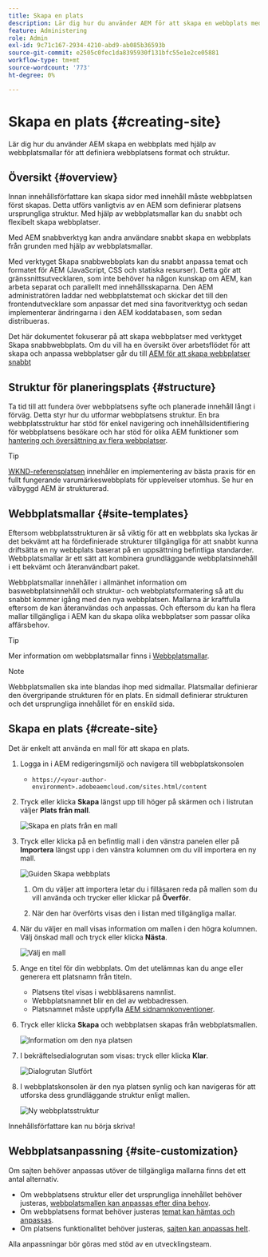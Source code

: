 ```yaml
---
title: Skapa en plats
description: Lär dig hur du använder AEM för att skapa en webbplats med hjälp av webbplatsmallar för att definiera webbplatsens format och struktur.
feature: Administering
role: Admin
exl-id: 9c71c167-2934-4210-abd9-ab085b36593b
source-git-commit: e2505c0fec1da8395930f131bfc55e1e2ce05881
workflow-type: tm+mt
source-wordcount: '773'
ht-degree: 0%

---
```


# Skapa en plats {#creating-site}

Lär dig hur du använder AEM skapa en webbplats med hjälp av webbplatsmallar för att definiera webbplatsens format och struktur.

## Översikt {#overview}

Innan innehållsförfattare kan skapa sidor med innehåll måste webbplatsen först skapas. Detta utförs vanligtvis av en AEM som definierar platsens ursprungliga struktur. Med hjälp av webbplatsmallar kan du snabbt och flexibelt skapa webbplatser.

Med AEM snabbverktyg kan andra användare snabbt skapa en webbplats från grunden med hjälp av webbplatsmallar.

Med verktyget Skapa snabbwebbplats kan du snabbt anpassa temat och formatet för AEM (JavaScript, CSS och statiska resurser). Detta gör att gränssnittsutvecklaren, som inte behöver ha någon kunskap om AEM, kan arbeta separat och parallellt med innehållsskaparna. Den AEM administratören laddar ned webbplatstemat och skickar det till den frontendutvecklare som anpassar det med sina favoritverktyg och sedan implementerar ändringarna i den AEM koddatabasen, som sedan distribueras.

Det här dokumentet fokuserar på att skapa webbplatser med verktyget Skapa snabbwebbplats. Om du vill ha en översikt över arbetsflödet för att skapa och anpassa webbplatser går du till [AEM för att skapa webbplatser snabbt](/help/journey-sites/quick-site/overview.md)

## Struktur för planeringsplats {#structure}

Ta tid till att fundera över webbplatsens syfte och planerade innehåll långt i förväg. Detta styr hur du utformar webbplatsens struktur. En bra webbplatsstruktur har stöd för enkel navigering och innehållsidentifiering för webbplatsens besökare och har stöd för olika AEM funktioner som [hantering och översättning av flera webbplatser](/help/sites-cloud/administering/msm-and-translation.md).

>[!TIP]
>
>[WKND-referensplatsen](https://wknd.site) innehåller en implementering av bästa praxis för en fullt fungerande varumärkeswebbplats för upplevelser utomhus. Se hur en välbyggd AEM är strukturerad.

## Webbplatsmallar {#site-templates}

Eftersom webbplatsstrukturen är så viktig för att en webbplats ska lyckas är det bekvämt att ha fördefinierade strukturer tillgängliga för att snabbt kunna driftsätta en ny webbplats baserat på en uppsättning befintliga standarder. Webbplatsmallar är ett sätt att kombinera grundläggande webbplatsinnehåll i ett bekvämt och återanvändbart paket.

Webbplatsmallar innehåller i allmänhet information om baswebbplatsinnehåll och struktur- och webbplatsformatering så att du snabbt kommer igång med den nya webbplatsen. Mallarna är kraftfulla eftersom de kan återanvändas och anpassas. Och eftersom du kan ha flera mallar tillgängliga i AEM kan du skapa olika webbplatser som passar olika affärsbehov.

>[!TIP]
>
>Mer information om webbplatsmallar finns i [Webbplatsmallar](site-templates.md).

>[!NOTE]
>
>Webbplatsmallen ska inte blandas ihop med sidmallar. Platsmallar definierar den övergripande strukturen för en plats. En sidmall definierar strukturen och det ursprungliga innehållet för en enskild sida.

## Skapa en plats {#create-site}

Det är enkelt att använda en mall för att skapa en plats.

1. Logga in i AEM redigeringsmiljö och navigera till webbplatskonsolen

   * `https://<your-author-environment>.adobeaemcloud.com/sites.html/content`

1. Tryck eller klicka **Skapa** längst upp till höger på skärmen och i listrutan väljer **Plats från mall**.

   ![Skapa en plats från en mall](../assets/create-site-from-template.png)

1. Tryck eller klicka på en befintlig mall i den vänstra panelen eller på **Importera** längst upp i den vänstra kolumnen om du vill importera en ny mall.

   ![Guiden Skapa webbplats](../assets/site-creation-wizard.png)

   1. Om du väljer att importera letar du i filläsaren reda på mallen som du vill använda och trycker eller klickar på **Överför**.

   1. När den har överförts visas den i listan med tillgängliga mallar.

1. När du väljer en mall visas information om mallen i den högra kolumnen. Välj önskad mall och tryck eller klicka **Nästa**.

   ![Välj en mall](../assets/select-site-template.png)

1. Ange en titel för din webbplats. Om det utelämnas kan du ange eller generera ett platsnamn från titeln.

   * Platsens titel visas i webbläsarens namnlist.
   * Webbplatsnamnet blir en del av webbadressen.
   * Platsnamnet måste uppfylla [AEM sidnamnkonventioner](/help/sites-cloud/authoring/fundamentals/organizing-pages.md#page-name-restrictions-and-best-practices).

1. Tryck eller klicka **Skapa** och webbplatsen skapas från webbplatsmallen.

   ![Information om den nya platsen](../assets/create-site-details.png)

1. I bekräftelsedialogrutan som visas: tryck eller klicka **Klar**.

   ![Dialogrutan Slutfört](../assets/success.png)

1. I webbplatskonsolen är den nya platsen synlig och kan navigeras för att utforska dess grundläggande struktur enligt mallen.

   ![Ny webbplatsstruktur](../assets/new-site.png)

Innehållsförfattare kan nu börja skriva!

## Webbplatsanpassning {#site-customization}

Om sajten behöver anpassas utöver de tillgängliga mallarna finns det ett antal alternativ.

* Om webbplatsens struktur eller det ursprungliga innehållet behöver justeras, [webbplatsmallen kan anpassas efter dina behov](site-templates.md).
* Om webbplatsens format behöver justeras [temat kan hämtas och anpassas](/help/journey-sites/quick-site/overview.md).
* Om platsens funktionalitet behöver justeras, [sajten kan anpassas helt](/help/implementing/developing/introduction/develop-wknd-tutorial.md).

Alla anpassningar bör göras med stöd av en utvecklingsteam.
